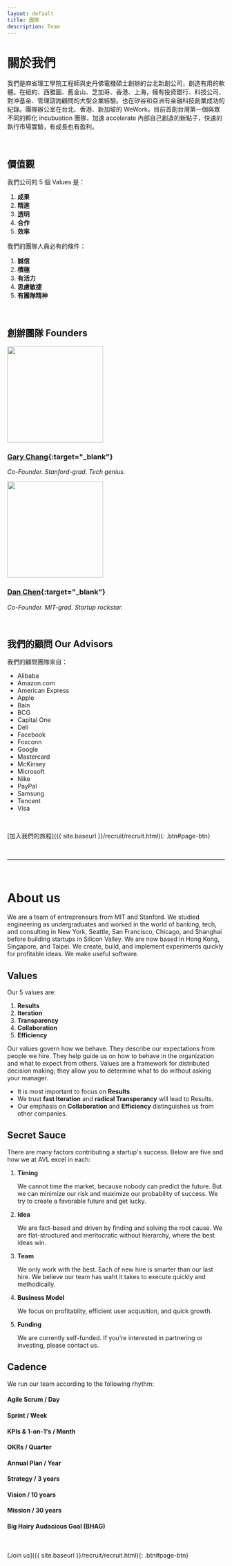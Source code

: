 ```yaml
---
layout: default
title: 團隊
description: Team
---
```


# 關於我們

我們是麻省理工學院工程師與史丹佛電機碩士創辦的台北新創公司，創造有用的軟體。在紐約、西雅圖、舊金山、芝加哥、香港、上海，擁有投資銀行、科技公司、對沖基金、管理諮詢顧問的大型企業經驗。也在矽谷和亞洲有金融科技創業成功的紀錄。團隊辦公室在台北、香港、新加坡的 WeWork。目前首創台灣第一個與眾不同的孵化 incubuation 團隊，加速 accelerate 內部自己創造的新點子，快速的執行市場實驗，有成長也有盈利。

<br>

## 價值觀

我們公司的 5 個 Values 是：

1. **成果**
1. **精進**
1. **透明**
1. **合作**
1. **效率**

我們的團隊人員必有的條件：

1. **誠信**
1. **積極**
1. **有活力**
1. **思慮敏捷**
1. **有團隊精神**

<br>

## 創辦團隊 Founders

<img src='https://lh3.googleusercontent.com/wwqfXV89Cm6iMqBH85dzjSex59waKO9TuxiUbuk5df1A4EI55NUITFsVVOQ5rNkzivgJuOBUN-eG5Mct_OO0eWw1z0Hp45JMBz3mlIGO8jUfnBZbLWdT7agk9Lhtzjzl6D-8wDhEZqZOf7euCy9MTVZdQrueCYlPpwTkYwYwTuEoK6HOaQGjltPsacX-NnnOghsFiNnUuTJ0BM1QwxDExoSy5jd8U8S4MUs4WQxSBqjLep4oKyh6HF1QhSnMF_QKue7EGE2lJ3N3WNDX9I_76GLbGKvboL_YrBPDJN-ayFg3276mdKPJZMWvVOdX8aEpU2HXujwYs1PdOxBRxdFhs4DwmO_1MT35AQQKEInyr2lbWc6vlOTxdzG0DZjWGgmZUU0NMxDa5C0RhWpbh1CmMii7JSNMM2GXp5KqGyRVCjvzErxMos_95uvvdjOrgXEsd3oRIn5A-EDuCSjXU94NBSSI9WAAxslkya9zbOvQco_U4gXILCWfjSvltk8C03U6LaX-dT4I-kk915iL9MoCc-8gjk8sZcg21SyCEel7TJOsPHqavZ3EtHHzPWVDppgfBVMriLyx3mXxdwF_tQinoIMpt2hUXwx2oQvYfzPaLBmRH7CuPJEZ7AXUfpXK_qckgQwUton0ym0JIeTlNYiWR6X88dK1SQ1lN0ijFHFgu1qdtcicozT3ku52=s346-no' width="222"/>

### **[Gary Chang](https://www.linkedin.com/in/gary-c-320b62b8/ "Gary's LinkedIn"){:target="_blank"}**

_Co-Founder. Stanford-grad. Tech genius._

<img src='https://lh3.googleusercontent.com/mHUr_0t4g83kutVGnYvPRvi2z4qyql4ffQcNnpCifQZI8g4cvXUE7g8CPch4-9j6MI8JNPw4VVjrTlUaFmk1vEz-Vg_Of3eQTADrjopeX4c7t0yVvxRJOq41mu8P1brr0R3j6IzlTUHoNMLg7-Q9qDyWsBz9MDlVlyt_T6xenQDy_iin6vlBWsKSCdYAATs8FXy4ynvzKrr5TqTdyfPMNSKeOhkLSazJtiHcp_JGbrCfGJ033OtT395OSHQ1mbRYI8ms2XWuspqBqF9saaUT8-DrptJeAb7Ckhy9ni7dC0c3m6OSHyLW-hkZM1TbhbMJBD2s-HRvnaw2CMLbqWLSFcXxZpW0rxBHsYSPvXSJuIVdhrugE-sEvoNjIlIUZI3lT0EDsDGM5h8pskPzAe9-AU-WU_ibaphiLp0-SKWUBxoo1NVRoXBbfroXMkq4YT4AuDp_IFUoodN6V3_Q_FGYvB4Rz52ifFRGEpXbKIsuMB5lrOqIScPfnag1F3QhEpImkHpDR4PDT0plg-8WXB014ts-WWOM7HuOAC6zwhMVh91W6M8SQd-4GyzOQkJzKw2TBa3_mh-aS0i0tWRZa_ztdGJaXiNGfjjhwdXWs09RTD-HyylB-mEXICtLR0lGEsjQv01t7BD1UseTDvWb-oaX7yfZrgbUyS3nAPmjtNML3MOe_p_SOgquwNZa=s1028-no' width="222"/>

### **[Dan Chen](https://www.linkedin.com/in/danchen1013/ "Dan's LinkedIn"){:target="_blank"}**

_Co-Founder. MIT-grad. Startup rockstar._

<br>

## 我們的顧問 Our Advisors

我們的顧問團隊來自：

* Alibaba
* Amazon.com
* American Express
* Apple
* Bain
* BCG
* Capital One
* Dell
* Facebook
* Foxconn
* Google
* Mastercard
* McKinsey
* Microsoft
* Nike
* PayPal
* Samsung
* Tencent
* Visa


<br>

[加入我們的旅程]({{ site.baseurl }}/recruit/recruit.html){: .btn#page-btn}

<br>

---

<br>

# About us

We are a team of entrepreneurs from MIT and Stanford. We studied engineering as undergraduates and worked in the world of banking, tech, and consulting in New York, Seattle, San Francisco, Chicago, and Shanghai before building startups in Silicon Valley. We are now based in Hong Kong, Singapore, and Taipei. We create, build, and implement experiments quickly for profitable ideas. We make useful software.


## Values

Our 5 values are:

1. **Results**
1. **Iteration**
1. **Transparency**
1. **Collaboration**
1. **Efficiency**

Our values govern how we behave. They describe our expectations from people we hire. They help guide us on how to behave in the organization and what to expect from others. Values are a framework for distributed decision making; they allow you to determine what to do without asking your manager. 

* It is most important to focus on **Results**
* We trust **fast Iteration** and **radical Transperancy** will lead to Results. 
* Our emphasis on **Collaboration** and **Efficiency** distinguishes us from other companies.


## Secret Sauce
There are many factors contributing a startup's success. Below are five and how we at AVL excel in each:

1. **Timing**

	We cannot time the market, because nobody can predict the future. But we can minimize our risk and maximize our probability of success. We try to create a favorable future and get lucky.


2. **Idea**

	We are fact-based and driven by finding and solving the root cause. We are flat-structured and meritocratic without hierarchy, where the best ideas win. 

3. **Team**

	We only work with the best. Each of new hire is smarter than our last hire. We believe our team has waht it takes to execute quickly and methodically. 

4. **Business Model**

	We focus on profitablity, efficient user acqusition, and quick growth.

5. **Funding**

	We are currently self-funded. If you're interested in partnering or investing, please contact us.

## Cadence

We run our team according to the following rhythm: 

#### Agile Scrum / Day 
#### Sprint / Week
#### KPIs & 1-on-1's / Month
#### OKRs / Quarter 
#### Annual Plan / Year
#### Strategy / 3 years
#### Vision / 10 years
#### Mission / 30 years
#### Big Hairy Audacious Goal (BHAG)
<!-- Our BHAG is to become the most popular X for Y in Z industry. For this to happen, we need to be best are making A much more B. -->

<br>

[Join us]({{ site.baseurl }}/recruit/recruit.html){: .btn#page-btn}